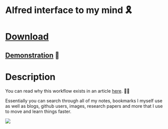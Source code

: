 # Alfred interface to my mind 🎗

# [Download](https://www.dropbox.com/s/vvr4x66arrjrz8l/nikivi%20mind.alfredworkflow?dl=1)

## [Demonstration](http://quick.as/j0O2SvxLR) 🚀

# Description

You can read why this workflow exists in an article [here](https://medium.com/@NikitaVoloboev/opening-up-my-mind-%EF%B8%8F-575c8ece8a24). ✍🏻

Essentially you can search through all of my notes, bookmarks I myself use as well as blogs, github users, images, research papers and more that I use to move and learn things faster.

![](http://i.imgur.com/4wvJNy6.png)

